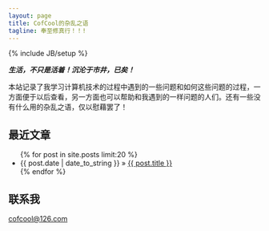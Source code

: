 ```yaml
---
layout: page
title: CofCool的杂乱之语
tagline: 奉至修真行！！!
---
```

{% include JB/setup %}

***生活，不只是活着！沉沦于市井，已矣！***


本站记录了我学习计算机技术的过程中遇到的一些问题和如何这些问题的过程，一方面便于以后查看，另一方面也可以帮助和我遇到的一样问题的人们。还有一些没有什么用的杂乱之语，仅以慰藉罢了！


## 最近文章
<ul class="posts">
  {% for post in site.posts  limit:20 %}
    <li><span>{{ post.date | date_to_string }}</span> &raquo; <a href="{{ BASE_PATH }}{{ post.url }}">{{ post.title }}</a></li>
  {% endfor %}
</ul>

## 联系我

<cofcool@126.com>
